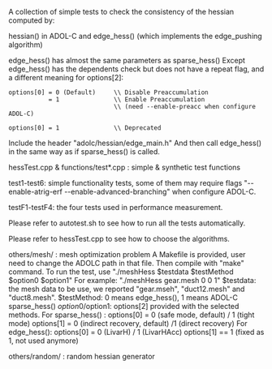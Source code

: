 A collection of simple tests to check the consistency of the hessian computed by:

hessian() in ADOL-C and edge_hess() (which implements the edge_pushing algorithm)

edge_hess() has almost the same parameters as sparse_hess()
Except edge_hess() has the dependents check but does not have a repeat flag, and a different meaning for options[2]:

    options[0] = 0 (Default)     \\ Disable Preaccumulation
               = 1               \\ Enable Preaccumulation 
                                 \\ (need --enable-preacc when configure ADOL-C)

    options[0] = 1               \\ Deprecated

Include the header "adolc/hessian/edge_main.h"
And then call edge_hess() in the same way as if sparse_hess() is called.

hessTest.cpp & functions/test*.cpp : simple & synthetic test functions 

test1-test6: simple functionality tests, some of them may require flags "--enable-atrig-erf --enable-advanced-branching" when configure ADOL-C.

testF1-testF4: the four tests used in performance measurement.

Please refer to autotest.sh to see how to run all the tests automatically.

Please refer to hessTest.cpp to see how to choose the algorithms.


others/mesh/ : mesh optimization problem
A Makefile is provided, user need to change the ADOLC path in that file.
Then compile with "make" command. To run the test, use
"./meshHess $testdata $testMethod $option0 $option1"
For example:
"./meshHess gear.mesh 0 0 1"
$testdata: the mesh data to be use, we reported "gear.mseh", "duct12.mesh" and "duct8.mesh".
$testMethod: 0 means edge_hess(), 1 means ADOL-C sparse_hess()
$option0/$option1: options[2] provided with the selected methods.
For sparse_hess() :
options[0] = 0 (safe mode, default) / 1 (tight mode)
options[1] = 0 (indirect recovery, default) /1 (direct recovery)
For edge_hess():
options[0] = 0 (LivarH) / 1 (LivarHAcc)
options[1] == 1 (fixed as 1, not used anymore)


others/random/ : random hessian generator
